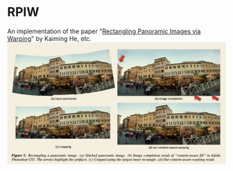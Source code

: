 # RPIW
An implementation of the paper "[Rectangling Panoramic Images via Warping](https://dl.acm.org/doi/10.1145/2461912.2462004)"
by Kaiming He, etc.
![](pic/pic.png)